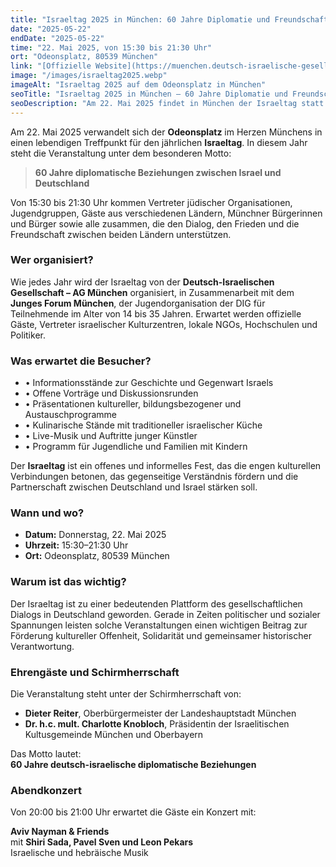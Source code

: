 ```yaml
---
title: "Israeltag 2025 in München: 60 Jahre Diplomatie und Freundschaft"
date: "2025-05-22"
endDate: "2025-05-22"
time: "22. Mai 2025, von 15:30 bis 21:30 Uhr"
ort: "Odeonsplatz, 80539 München"
link: "[Offizielle Website](https://muenchen.deutsch-israelische-gesellschaft.de/termin/israeltag-2025/)"
image: "/images/israeltag2025.webp"
imageAlt: "Israeltag 2025 auf dem Odeonsplatz in München"
seoTitle: "Israeltag 2025 in München – 60 Jahre Diplomatie und Freundschaft"
seoDescription: "Am 22. Mai 2025 findet in München der Israeltag statt – ein Fest anlässlich 60 Jahre diplomatischer Beziehungen zwischen Israel und Deutschland. Musik, Vorträge, Essen und kultureller Austausch auf dem Odeonsplatz."
---
```


Am 22. Mai 2025 verwandelt sich der **Odeonsplatz** im Herzen Münchens in einen lebendigen Treffpunkt für den jährlichen **Israeltag**. In diesem Jahr steht die Veranstaltung unter dem besonderen Motto:

> **60 Jahre diplomatische Beziehungen zwischen Israel und Deutschland**

Von 15:30 bis 21:30 Uhr kommen Vertreter jüdischer Organisationen, Jugendgruppen, Gäste aus verschiedenen Ländern, Münchner Bürgerinnen und Bürger sowie alle zusammen, die den Dialog, den Frieden und die Freundschaft zwischen beiden Ländern unterstützen.

### Wer organisiert?

Wie jedes Jahr wird der Israeltag von der **Deutsch-Israelischen Gesellschaft – AG München** organisiert, in Zusammenarbeit mit dem **Junges Forum München**, der Jugendorganisation der DIG für Teilnehmende im Alter von 14 bis 35 Jahren. Erwartet werden offizielle Gäste, Vertreter israelischer Kulturzentren, lokale NGOs, Hochschulen und Politiker.

### Was erwartet die Besucher?

- • Informationsstände zur Geschichte und Gegenwart Israels  
- • Offene Vorträge und Diskussionsrunden  
- • Präsentationen kultureller, bildungsbezogener und Austauschprogramme  
- • Kulinarische Stände mit traditioneller israelischer Küche  
- • Live-Musik und Auftritte junger Künstler  
- • Programm für Jugendliche und Familien mit Kindern

Der **Israeltag** ist ein offenes und informelles Fest, das die engen kulturellen Verbindungen betonen, das gegenseitige Verständnis fördern und die Partnerschaft zwischen Deutschland und Israel stärken soll.

### Wann und wo?

- **Datum:** Donnerstag, 22. Mai 2025  
- **Uhrzeit:** 15:30–21:30 Uhr  
- **Ort:** Odeonsplatz, 80539 München

### Warum ist das wichtig?

Der Israeltag ist zu einer bedeutenden Plattform des gesellschaftlichen Dialogs in Deutschland geworden. Gerade in Zeiten politischer und sozialer Spannungen leisten solche Veranstaltungen einen wichtigen Beitrag zur Förderung kultureller Offenheit, Solidarität und gemeinsamer historischer Verantwortung.

### Ehrengäste und Schirmherrschaft

Die Veranstaltung steht unter der Schirmherrschaft von:

- **Dieter Reiter**, Oberbürgermeister der Landeshauptstadt München  
- **Dr. h.c. mult. Charlotte Knobloch**, Präsidentin der Israelitischen Kultusgemeinde München und Oberbayern

Das Motto lautet:  
**60 Jahre deutsch-israelische diplomatische Beziehungen**

### Abendkonzert

Von 20:00 bis 21:00 Uhr erwartet die Gäste ein Konzert mit:

**Aviv Nayman & Friends**  
mit **Shiri Sada, Pavel Sven und Leon Pekars**  
Israelische und hebräische Musik
